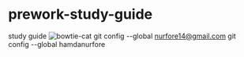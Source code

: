 # prework-study-guide
study guide
![bowtie-cat](bowtie-cat.png)
git config --global nurfore14@gmail.com
git config --global hamdanurfore
